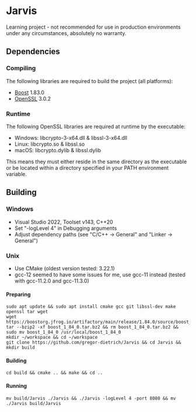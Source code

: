 # Jarvis

Learning project - not recommended for use in production environments under any circumstances, absolutely no warranty.

## Dependencies

### Compiling

The following libraries are required to build the project (all platforms):

- [Boost](https://www.boost.org) 1.83.0
- [OpenSSL](https://www.openssl.org) 3.0.2

### Runtime

The following OpenSSL libraries are required at runtime by the executable:

- Windows: libcrypto-3-x64.dll & libssl-3-x64.dll
- Linux: libcrypto.so & libssl.so
- macOS: libcrypto.dylib & libssl.dylib

This means they must either reside in the same directory as the executable or be located within a directory specified in your PATH environment variable.

## Building

### Windows

- Visual Studio 2022, Toolset v143, C++20
- Set "-logLevel 4" in Debugging arguments
- Adjust dependency paths (see "C/C++ -> General" and "Linker -> General")

### Unix

- Use CMake (oldest version tested: 3.22.1)
- gcc-12 seemed to have some issues for me, use gcc-11 instead (tested with gcc-11.2.0 and gcc-11.3.0)

#### Preparing

```
sudo apt update && sudo apt install cmake gcc git libssl-dev make openssl tar wget
wget https://boostorg.jfrog.io/artifactory/main/release/1.84.0/source/boost_1_84_0.tar.bz2
tar --bzip2 -xf boost_1_84_0.tar.bz2 && rm boost_1_84_0.tar.bz2 && sudo mv boost_1_84_0 /usr/local/boost_1_84_0
mkdir ~/workspace && cd ~/workspace
git clone https://github.com/gregor-dietrich/Jarvis && cd Jarvis && mkdir build
```

#### Building

```
cd build && cmake .. && make && cd ..
```

#### Running

```
mv build/Jarvis ./Jarvis && ./Jarvis -logLevel 4 -port 8080 && mv ./Jarvis build/Jarvis
```
